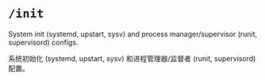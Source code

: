 # `/init`

System init (systemd, upstart, sysv) and process manager/supervisor (runit, supervisord) configs.

系统初始化 (systemd, upstart, sysv) 和进程管理器/监督者 (runit, supervisord) 配置。